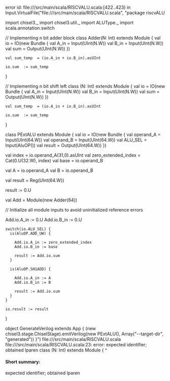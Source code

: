 error id: file://<WORKSPACE>/src/main/scala/RISCVALU.scala:[422..423) in Input.VirtualFile("file://<WORKSPACE>/src/main/scala/RISCVALU.scala", "package riscvALU

import chisel3._
import chisel3.util._
import ALUType._
import scala.annotation.switch


// Implementing n bit adder block 
class Adder(N: Int) extends Module {
  val io = IO(new Bundle {
    val A_in = Input(UInt(N.W))
    val B_in = Input(UInt(N.W))
    val sum = Output(UInt(N.W))
  })

    val sum_temp  = (io.A_in + io.B_in).asUInt

    io.sum  := sum_temp
}

// Implementing n bit shift left
class (N: Int) extends Module {
  val io = IO(new Bundle {
    val A_in = Input(UInt(N.W))
    val B_in = Input(UInt(N.W))
    val sum = Output(UInt(N.W))
  })

    val sum_temp  = (io.A_in + io.B_in).asUInt

    io.sum  := sum_temp
}

class PExtALU extends Module {
  val io = IO(new Bundle {
    val operand_A = Input(UInt(64.W))
    val operand_B = Input(UInt(64.W))
    val ALU_SEL = Input(AluOP())
    val result = Output(UInt(64.W))
  })

  val index = io.operand_A(31,0).asUInt
  val zero_extended_index = Cat(0.U(32.W), index)
  val base = io.operand_B

  val A = io.operand_A
  val B = io.operand_B

  val result = Reg(UInt(64.W))

  result := 0.U

  val Add = Module(new Adder(64))

   // Initialize all module inputs to avoid uninitialized reference errors
 
  Add.io.A_in := 0.U
  Add.io.B_in := 0.U

    switch(io.ALU_SEL) {
      is(AluOP.ADD_UW) {

        Add.io.A_in := zero_extended_index
        Add.io.B_in := base

        result := Add.io.sum
      }

      is(AluOP.SH1ADD) {
      
        Add.io.A_in := A
        Add.io.B_in := B
      
        result := Add.io.sum
      }
    }

    io.result := result
}


object GenerateVerilog extends App {
  (new chisel3.stage.ChiselStage).emitVerilog(new PExtALU(), Array("--target-dir", "generated"))
}")
file://<WORKSPACE>/src/main/scala/RISCVALU.scala
file://<WORKSPACE>/src/main/scala/RISCVALU.scala:23: error: expected identifier; obtained lparen
class (N: Int) extends Module {
      ^
#### Short summary: 

expected identifier; obtained lparen